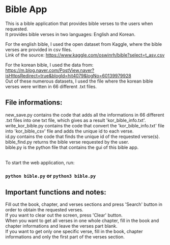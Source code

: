 # Bible App

This is a bible application that provides bible verses to the users when requested. <br />
It provides bible verses in two languages: English and Korean. <br />

For the english bible, I used the open dataset from Kaggle, where the bible verses are provided in csv files. <br />
Link of the source: https://www.kaggle.com/oswinrh/bible?select=t_asv.csv  <br />

For the korean bible, I used the data from: <br />
https://m.blog.naver.com/PostView.naver?isHttpsRedirect=true&blogId=hit4079&logNo=60139979928  <br />
Out of these numerous datasets, I used the file where the korean bible verses were written in 66 different .txt files. <br />

## File informations: <br />
new_save.py contains the code that adds all the informations in 66 different .txt files into one txt file, which gives as a result 'kor_bible_info.txt'. <br />
write_kor_bible.py contains the code that convert the 'kor_bible_info.txt' file into 'kor_bible_csv' file and adds the unique id to each verse. <br />
id.py contains the code that finds the unique id of the requested verse(s). <br />
bible_find.py returns the bible verse requested by the user. <br />
bible.py is the python file that contains the gui of this bible app. <br />
<br />

To start the web application, run:
### `python bible.py` or `python3 bible.py`

## Important functions and notes: <br />
Fill out the book, chapter, and verses sections and press 'Search' button in order to obtain the requested verses. <br />
If you want to clear out the screen, press 'Clear' button. <br />
When you want to get all verses in one whole chapter, fill in the book and chapter informations and leave the verses part blank. <br />
If you want to get only one specific verse, fill in the book, chapter informations and only the first part of the verses section. <br />

